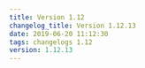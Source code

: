 ```yaml
---
title: Version 1.12
changelog_title: Version 1.12.13
date: 2019-06-20 11:12:30 
tags: changelogs 1.12
version: 1.12.13
---
```

<script src="https://gist.github.com/spinnaker-release/89e02b2d04aff5b5cab69c3963cbb157.js"/>
